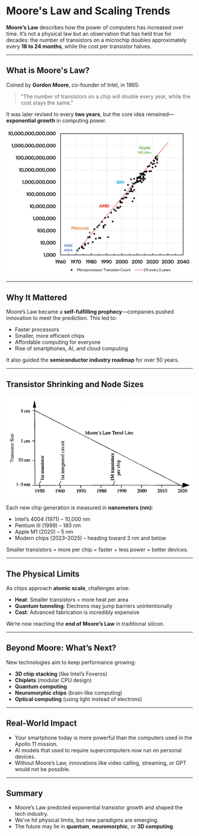 # Moore's Law and Scaling Trends

**Moore’s Law** describes how the power of computers has increased over time. It’s not a physical law but an observation that has held true for decades: the number of transistors on a microchip doubles approximately every **18 to 24 months**, while the cost per transistor halves.

---

## What is Moore's Law?

Coined by **Gordon Moore**, co-founder of Intel, in 1965:

> "The number of transistors on a chip will double every year, while the cost stays the same."

It was later revised to every **two years**, but the core idea remained—**exponential growth** in computing power.

![1752834346800](image/022_moores_law_and_scaling_trends/1752834346800.png)

---

## Why It Mattered

Moore’s Law became a **self-fulfilling prophecy**—companies pushed innovation to meet the prediction. This led to:

* Faster processors
* Smaller, more efficient chips
* Affordable computing for everyone
* Rise of smartphones, AI, and cloud computing

It also guided the **semiconductor industry roadmap** for over 50 years.

---

## Transistor Shrinking and Node Sizes

![1752834408667](image/022_moores_law_and_scaling_trends/1752834408667.png)

Each new chip generation is measured in **nanometers (nm)**:

* Intel’s 4004 (1971) – 10,000 nm
* Pentium III (1999) – 180 nm
* Apple M1 (2020) – 5 nm
* Modern chips (2023–2025) – heading toward 3 nm and below

Smaller transistors = more per chip = faster + less power = better devices.

---

## The Physical Limits

As chips approach **atomic scale**, challenges arise:

* **Heat**: Smaller transistors = more heat per area
* **Quantum tunneling**: Electrons may jump barriers unintentionally
* **Cost**: Advanced fabrication is incredibly expensive

We’re now reaching the **end of Moore’s Law** in traditional silicon.

---

## Beyond Moore: What’s Next?

New technologies aim to keep performance growing:

* **3D chip stacking** (like Intel’s Foveros)
* **Chiplets** (modular CPU design)
* **Quantum computing**
* **Neuromorphic chips** (brain-like computing)
* **Optical computing** (using light instead of electrons)

---

## Real-World Impact

* Your smartphone today is more powerful than the computers used in the Apollo 11 mission.
* AI models that used to require supercomputers now run on personal devices.
* Without Moore’s Law, innovations like video calling, streaming, or GPT would not be possible.

---

## Summary

* Moore’s Law predicted exponential transistor growth and shaped the tech industry.
* We’ve hit physical limits, but new paradigms are emerging.
* The future may lie in **quantum**, **neuromorphic**, or **3D computing**.
